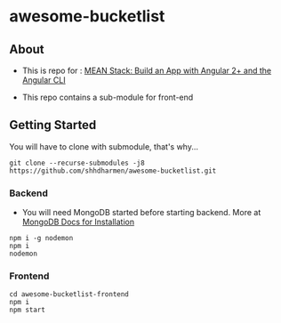 # awesome-bucketlist

## About

 - This is repo for : [MEAN Stack: Build an App with Angular 2+ and the Angular CLI](https://www.sitepoint.com/mean-stack-angular-2-angular-cli/)

 - This repo contains a sub-module for front-end


## Getting Started

You will have to clone with submodule, that's why...

```
git clone --recurse-submodules -j8 https://github.com/shhdharmen/awesome-bucketlist.git
```

### Backend

- You will need MongoDB started before starting backend. More at [MongoDB Docs for Installation](https://docs.mongodb.com/manual/installation/#tutorial-installation)

```
npm i -g nodemon
npm i
nodemon
```

### Frontend

```
cd awesome-bucketlist-frontend
npm i
npm start
```
